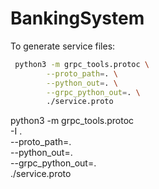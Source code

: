 # BankingSystem

To generate service files:

``` bash
 python3 -m grpc_tools.protoc \
        --proto_path=. \
        --python_out=. \
        --grpc_python_out=. \
        ./service.proto
```


 python3 -m grpc_tools.protoc \
        -I . \
        --proto_path=. \
        --python_out=. \
        --grpc_python_out=. \
        ./service.proto